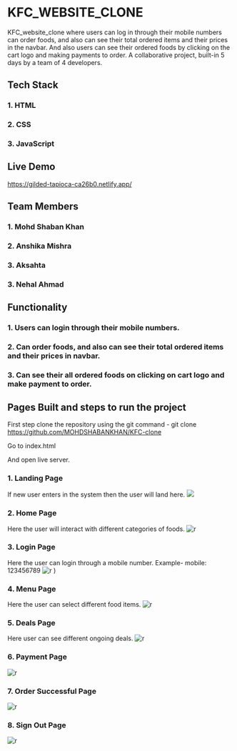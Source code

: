 # KFC_WEBSITE_CLONE

KFC_website_clone where users can log in through their mobile numbers can order foods, and also can see their total ordered items and their prices in the navbar. And also users can see their ordered foods by clicking on the cart logo and making payments to order. A collaborative project, built-in 5 days by a team of 4 developers.

## Tech Stack

### 1. HTML
### 2. CSS
### 3. JavaScript

## Live Demo
https://gilded-tapioca-ca26b0.netlify.app/

## Team Members

### 1. Mohd Shaban Khan
### 2. Anshika Mishra
### 3. Aksahta
### 3. Nehal Ahmad


## Functionality

### 1. Users can login through their mobile numbers.
### 2. Can order foods, and also can see their total ordered items and their prices in navbar.
### 3. Can see their all ordered foods on clicking on cart logo and make payment to order.


  ## Pages Built and steps to run the project

First step clone the repository using the git command - git clone https://github.com/MOHDSHABANKHAN/KFC-clone

Go to index.html

And open live server.

### 1. Landing Page
If new user enters in the system then the user will land here.
<img src="https://raw.githubusercontent.com/MOHDSHABANKHAN/KFC-clone/main/images/land%20page.bmp" />

### 2. Home Page
Here the user will interact with different categories of foods.
![r](https://i.ibb.co/HV1ZXTV/Screenshot-1873.png)

### 3. Login Page
Here the user can login through a mobile number. Example- mobile: 123456789
![r](https://github.com/MOHDSHABANKHAN/KFC-clone/blob/main/images/login%20page.bmp)
)

### 4. Menu Page
Here the user can select different food items.
![r](https://github.com/MOHDSHABANKHAN/KFC-clone/blob/main/images/product%20page.bmp)

### 5. Deals Page
Here user can see different ongoing deals.
![r](https://github.com/MOHDSHABANKHAN/KFC-clone/blob/main/images/DEALPAGE.bmp)

### 6. Payment Page
![r](https://github.com/MOHDSHABANKHAN/KFC-clone/blob/main/images/payment%20page.bmp)

### 7. Order Successful Page
![r](https://github.com/MOHDSHABANKHAN/KFC-clone/blob/main/images/order%20placed%20page.bmp) 

### 8. Sign Out Page
![r](https://github.com/MOHDSHABANKHAN/KFC-clone/blob/main/images/signoutpage.bmp) 
